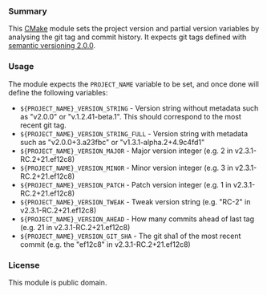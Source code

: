### Summary

This [CMake](http://www.cmake.org/) module sets the project version and
partial version variables by analysing the git tag and commit history. 
It expects git tags defined with [semantic versioning 2.0.0](http://semver.org/).

### Usage

The module expects the `PROJECT_NAME` variable to be set, and once done 
will define the following variables:

 * `${PROJECT_NAME}_VERSION_STRING` - Version string without metadata
such as "v2.0.0" or "v.1.2.41-beta.1". This should correspond to the
most recent git tag.
 * `${PROJECT_NAME}_VERSION_STRING_FULL` - Version string with metadata
such as "v2.0.0+3.a23fbc" or "v1.3.1-alpha.2+4.9c4fd1"
 * `${PROJECT_NAME}_VERSION_MAJOR` - Major version integer (e.g. 2 in v2.3.1-RC.2+21.ef12c8)
 * `${PROJECT_NAME}_VERSION_MINOR` - Minor version integer (e.g. 3 in v2.3.1-RC.2+21.ef12c8)
 * `${PROJECT_NAME}_VERSION_PATCH` - Patch version integer (e.g. 1 in v2.3.1-RC.2+21.ef12c8)
 * `${PROJECT_NAME}_VERSION_TWEAK` - Tweak version string (e.g. "RC-2" in v2.3.1-RC.2+21.ef12c8)
 * `${PROJECT_NAME}_VERSION_AHEAD` - How many commits ahead of last tag (e.g. 21 in v2.3.1-RC.2+21.ef12c8)
 * `${PROJECT_NAME}_VERSION_GIT_SHA` - The git sha1 of the most recent commit (e.g. the "ef12c8" in v2.3.1-RC.2+21.ef12c8)

### License

This module is public domain.

